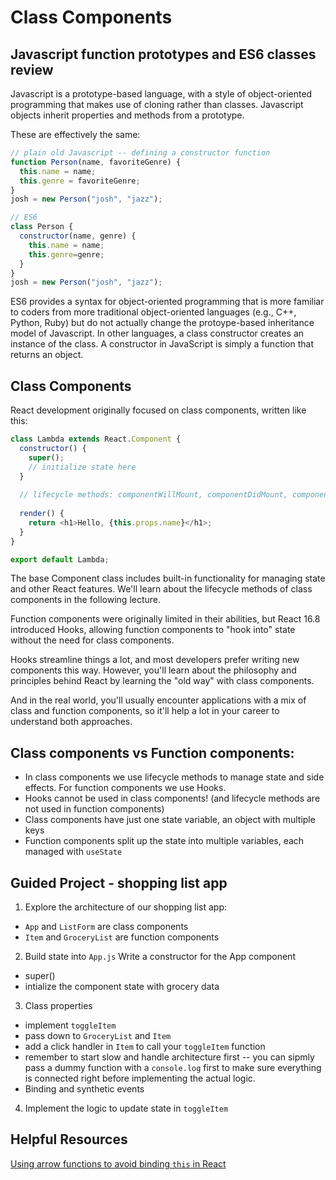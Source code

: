 # Class Components

## Javascript function prototypes and ES6 classes review

Javascript is a prototype-based language, with a style of object-oriented programming that makes use of cloning rather than classes. Javascript objects inherit properties and methods from a prototype.

These are effectively the same:

```javascript
// plain old Javascript -- defining a constructor function
function Person(name, favoriteGenre) {
  this.name = name;
  this.genre = favoriteGenre;
}
josh = new Person("josh", "jazz");
```

```javascript
// ES6
class Person {
  constructor(name, genre) {
    this.name = name;
    this.genre=genre;
  }
}
josh = new Person("josh", "jazz");
```

ES6 provides a syntax for object-oriented programming that is more familiar to coders from more traditional object-oriented languages (e.g., C++, Python, Ruby) but do not actually change the protoype-based inheritance model of Javascript. In other languages, a class constructor creates an instance of the class. A constructor in JavaScript is simply a function that returns an object. 

## Class Components

React development originally focused on class components, written like this:

```javascript
class Lambda extends React.Component {
  constructor() {
    super();
    // initialize state here
  }
  
  // lifecycle methods: componentWillMount, componentDidMount, componentWillReceiveProps, shouldComponentUpdate, componentWillUpdate, componentDidUpdate, and componentWillUnmount
  
  render() {
    return <h1>Hello, {this.props.name}</h1>;
  }
}

export default Lambda;
```

The base Component class includes built-in functionality for managing state and other React features. We'll learn about the lifecycle methods of class components in the following lecture.

Function components were originally limited in their abilities, but React 16.8 introduced Hooks, allowing function components to "hook into" state without the need for class components.

Hooks streamline things a lot, and most developers prefer writing new components this way. However, you'll learn about the philosophy and principles behind React by learning the "old way" with class components.

And in the real world, you'll usually encounter applications with a mix of class and function components, so it'll help a lot in your career to understand both approaches.

## Class components vs Function components:
  * In class components we use lifecycle methods to manage state and side effects. For function components we use Hooks.
  * Hooks cannot be used in class components! (and lifecycle methods are not used in function components)
  * Class components have just one state variable, an object with multiple keys
  * Function components split up the state into multiple variables, each managed with `useState`


## Guided Project - shopping list app
1. Explore the architecture of our shopping list app:
  * `App` and `ListForm` are class components
  * `Item` and `GroceryList` are function components
  
2. Build state into `App.js`
Write a constructor for the App component
  * super()
  * intialize the component state with grocery data

3. Class properties
  * implement `toggleItem`
  * pass down to `GroceryList` and `Item`
  * add a click handler in `Item` to call your `toggleItem` function
  * remember to start slow and handle architecture first -- you can sipmly pass a dummy function with a `console.log` first to make sure everything is connected right before implementing the actual logic.
  * Binding and synthetic events

4. Implement the logic to update state in `toggleItem`


## Helpful Resources
[Using arrow functions to avoid binding `this` in React](https://medium.com/@joespinelli_6190/using-arrow-functions-to-avoid-binding-this-in-react-5d7402eec64)



  

